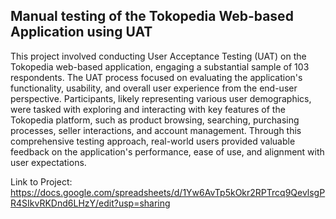 ## Manual testing of the Tokopedia Web-based Application using UAT
This project involved conducting User Acceptance Testing (UAT) on the Tokopedia web-based application, engaging a substantial sample of 103 respondents. The UAT process focused on evaluating the application's functionality, usability, and overall user experience from the end-user perspective. Participants, likely representing various user demographics, were tasked with exploring and interacting with key features of the Tokopedia platform, such as product browsing, searching, purchasing processes, seller interactions, and account management. Through this comprehensive testing approach, real-world users provided valuable feedback on the application's performance, ease of use, and alignment with user expectations. 

Link to Project: https://docs.google.com/spreadsheets/d/1Yw6AvTp5kOkr2RPTrcq9QevlsgPR4SIkvRKDnd6LHzY/edit?usp=sharing
